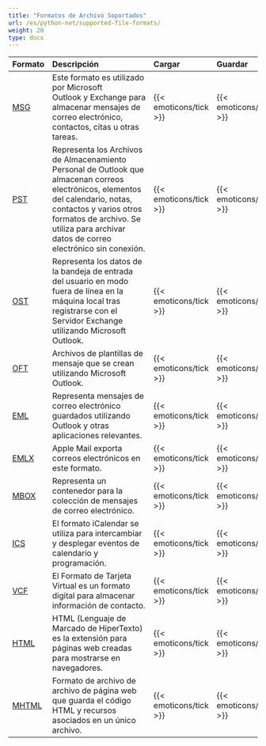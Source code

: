 ```yaml
---
title: "Formatos de Archivo Soportados"
url: /es/python-net/supported-file-formats/
weight: 20
type: docs
---
```




|**Formato**|**Descripción**|**Cargar**|**Guardar**|
| :- | :- | :- | :- |
|[MSG](https://docs.fileformat.com/email/msg/)|Este formato es utilizado por Microsoft Outlook y Exchange para almacenar mensajes de correo electrónico, contactos, citas u otras tareas.|{{< emoticons/tick >}}|{{< emoticons/tick >}}|
|[PST](https://docs.fileformat.com/email/pst/)|Representa los Archivos de Almacenamiento Personal de Outlook que almacenan correos electrónicos, elementos del calendario, notas, contactos y varios otros formatos de archivo. Se utiliza para archivar datos de correo electrónico sin conexión.|{{< emoticons/tick >}}|{{< emoticons/tick >}}|
|[OST](https://docs.fileformat.com/email/ost/)|Representa los datos de la bandeja de entrada del usuario en modo fuera de línea en la máquina local tras registrarse con el Servidor Exchange utilizando Microsoft Outlook.|{{< emoticons/tick >}}|{{< emoticons/tick >}}|
|[OFT](https://docs.fileformat.com/email/oft/)|Archivos de plantillas de mensaje que se crean utilizando Microsoft Outlook.|{{< emoticons/tick >}}|{{< emoticons/tick >}}|
|[EML](https://docs.fileformat.com/email/eml/)|Representa mensajes de correo electrónico guardados utilizando Outlook y otras aplicaciones relevantes.|{{< emoticons/tick >}}|{{< emoticons/tick >}}|
|[EMLX](https://docs.fileformat.com/email/emlx/)|Apple Mail exporta correos electrónicos en este formato.|{{< emoticons/tick >}}|{{< emoticons/tick >}}|
|[MBOX](https://docs.fileformat.com/email/mbox/)|Representa un contenedor para la colección de mensajes de correo electrónico.|{{< emoticons/tick >}}|{{< emoticons/tick >}}|
|[ICS](https://docs.fileformat.com/email/ics/)|El formato iCalendar se utiliza para intercambiar y desplegar eventos de calendario y programación.|{{< emoticons/tick >}}|{{< emoticons/tick >}}|
|[VCF](https://docs.fileformat.com/email/vcf/)|El Formato de Tarjeta Virtual es un formato digital para almacenar información de contacto.|{{< emoticons/tick >}}|{{< emoticons/tick >}}|
|[HTML](https://docs.fileformat.com/web/html/)|HTML (Lenguaje de Marcado de HiperTexto) es la extensión para páginas web creadas para mostrarse en navegadores.|{{< emoticons/tick >}}|{{< emoticons/tick >}}|
|[MHTML](https://docs.fileformat.com/web/mhtml/)|Formato de archivo de archivo de página web que guarda el código HTML y recursos asociados en un único archivo.|{{< emoticons/tick >}}|{{< emoticons/tick >}}|